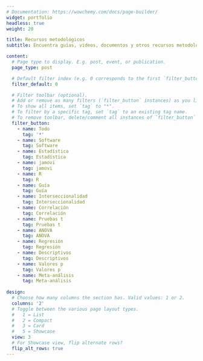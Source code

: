 ```yaml
---
# Documentation: https://wowchemy.com/docs/page-builder/
widget: portfolio
headless: true
weight: 20

title: Recursos metodológicos
subtitle: Encuentra guías, videos, documentos y otros recursos metodológicos creados por nuestros asesores

content:
  # Page type to display. E.g. post, event, or publication.
  page_type: post

  # Default filter index (e.g. 0 corresponds to the first `filter_button` instance below)
  filter_default: 0

  # Filter toolbar (optional).
  # Add or remove as many filters (`filter_button` instances) as you like.
  # To show all items, set `tag` to "*".
  # To filter by a specific tag, set `tag` to an existing tag name.
  # To remove toolbar, delete/comment all instances of `filter_button` below.
  filter_button:
    - name: Todo
      tag: '*'
    - name: Software
      tag: Software
    - name: Estadística
      tag: Estadística
    - name: jamovi
      tag: jamovi
    - name: R
      tag: R
    - name: Guía
      tag: Guía
    - name: Interseccionalidad
      tag: Interseccionalidad
    - name: Correlación
      tag: Correlación
    - name: Pruebas t
      tag: Pruebas t
    - name: ANOVA
      tag: ANOVA
    - name: Regresión
      tag: Regresión
    - name: Descriptivos
      tag: Descriptivos
    - name: Valores p
      tag: Valores p
    - name: Meta-análisis
      tag: Meta-análisis
      
design:
  # Choose how many columns the section has. Valid values: 1 or 2.
  columns: '2'
  # Toggle between the various page layout types.
  #   1 = List
  #   2 = Compact  
  #   3 = Card
  #   5 = Showcase
  view: 3
  # For Showcase view, flip alternate rows?
  flip_alt_rows: true
---
```

